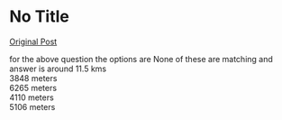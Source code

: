 # No Title

[Original Post](https://discourse.onlinedegree.iitm.ac.in/t/169283/28)

<p>for the above question the options are None of these are matching and answer is around 11.5 kms<br>
3848 meters<br>
6265 meters<br>
4110 meters<br>
5106 meters</p>